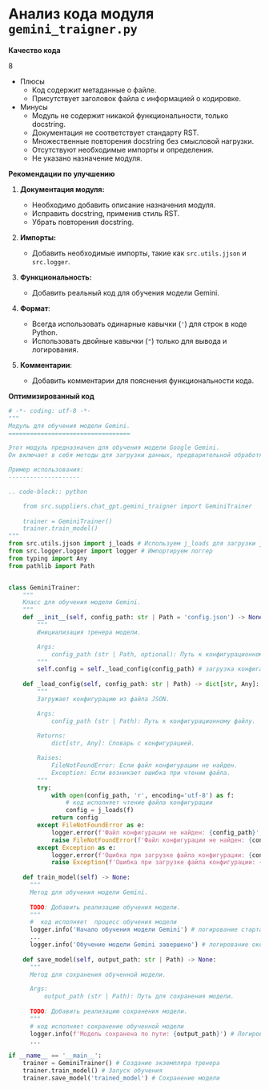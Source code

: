 # Анализ кода модуля `gemini_traigner.py`

**Качество кода**

8
- Плюсы
    - Код содержит метаданные о файле.
    - Присутствует заголовок файла с информацией о кодировке.
- Минусы
    - Модуль не содержит никакой функциональности, только docstring.
    - Документация не соответствует стандарту RST.
    - Множественные повторения docstring без смысловой нагрузки.
    - Отсутствуют необходимые импорты и определения.
    - Не указано назначение модуля.

**Рекомендации по улучшению**

1.  **Документация модуля:**
    - Необходимо добавить описание назначения модуля.
    -  Исправить docstring, применив стиль RST.
    -  Убрать повторения docstring.

2.  **Импорты:**
    - Добавить необходимые импорты, такие как `src.utils.jjson` и `src.logger`.

3.  **Функциональность:**
    - Добавить реальный код для обучения модели Gemini.

4.  **Формат**:
    - Всегда использовать одинарные кавычки (`'`) для строк в коде Python.
    - Использовать двойные кавычки (`"`) только для вывода и логирования.

5.  **Комментарии**:
    - Добавить комментарии для пояснения функциональности кода.

**Оптимизированный код**

```python
# -*- coding: utf-8 -*-
"""
Модуль для обучения модели Gemini.
==================================

Этот модуль предназначен для обучения модели Google Gemini.
Он включает в себя методы для загрузки данных, предварительной обработки и обучения.

Пример использования:
--------------------

.. code-block:: python

    from src.suppliers.chat_gpt.gemini_traigner import GeminiTrainer
    
    trainer = GeminiTrainer()
    trainer.train_model()
"""
from src.utils.jjson import j_loads # Используем j_loads для загрузки json
from src.logger.logger import logger # Импортируем логгер
from typing import Any
from pathlib import Path


class GeminiTrainer:
    """
    Класс для обучения модели Gemini.
    """
    def __init__(self, config_path: str | Path = 'config.json') -> None:
        """
        Инициализация тренера модели.

        Args:
            config_path (str | Path, optional): Путь к конфигурационному файлу. Defaults to 'config.json'.
        """
        self.config = self._load_config(config_path) # загрузка конфига
    
    def _load_config(self, config_path: str | Path) -> dict[str, Any]:
        """
        Загружает конфигурацию из файла JSON.

        Args:
            config_path (str | Path): Путь к конфигурационному файлу.
        
        Returns:
            dict[str, Any]: Словарь с конфигурацией.

        Raises:
            FileNotFoundError: Если файл конфигурации не найден.
            Exception: Если возникает ошибка при чтении файла.
        """
        try:
            with open(config_path, 'r', encoding='utf-8') as f:
                # код исполняет чтение файла конфигурации
                config = j_loads(f)
            return config
        except FileNotFoundError as e:
            logger.error(f'Файл конфигурации не найден: {config_path}', exc_info=True) # логирование ошибки
            raise FileNotFoundError(f'Файл конфигурации не найден: {config_path}') from e
        except Exception as e:
            logger.error(f'Ошибка при загрузке файла конфигурации: {config_path}', exc_info=True) # логирование ошибки
            raise Exception(f'Ошибка при загрузке файла конфигурации: {config_path}') from e
    
    def train_model(self) -> None:
      """
      Метод для обучения модели Gemini.
      
      TODO: Добавить реализацию обучения модели.
      """
      #  код исполняет  процесс обучения модели
      logger.info('Начало обучения модели Gemini') # логирование старта обучения
      ...
      logger.info('Обучение модели Gemini завершено') # логирование окончания обучения
    
    def save_model(self, output_path: str | Path) -> None:
      """
      Метод для сохранения обученной модели.

      Args:
          output_path (str | Path): Путь для сохранения модели.
      
      TODO: Добавить реализацию сохранения модели.
      """
      # код исполняет сохранение обученной модели
      logger.info(f'Модель сохранена по пути: {output_path}') # Логирование сохранения модели
      ...

if __name__ == '__main__':
    trainer = GeminiTrainer() # Создание экземпляра тренера
    trainer.train_model() # Запуск обучения
    trainer.save_model('trained_model') # Сохранение модели
```